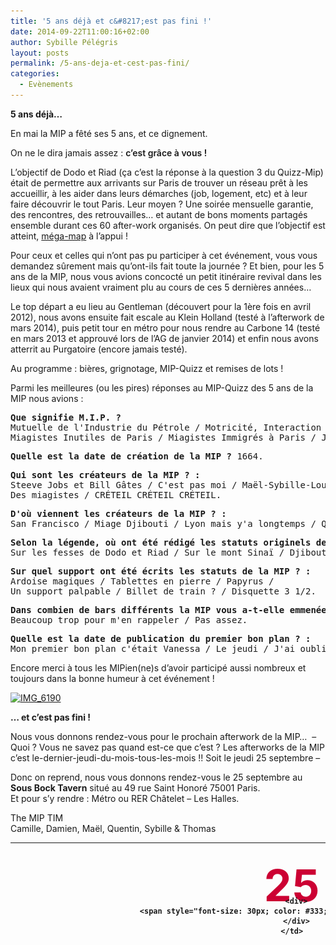 ```yaml
---
title: '5 ans déjà et c&#8217;est pas fini !'
date: 2014-09-22T11:00:16+02:00
author: Sybille Pélégris
layout: posts
permalink: /5-ans-deja-et-cest-pas-fini/
categories:
  - Evènements
---
```

**5 ans déjà&#8230;**

En mai la MIP a fêté ses 5 ans, et ce dignement.

On ne le dira jamais assez : <span style="font-weight: 600;">c&#8217;est grâce à vous !</span>

L&#8217;objectif de Dodo et Riad (ça c&#8217;est la réponse à la question 3 du Quizz-Mip) était de permettre aux arrivants sur Paris de trouver un réseau prêt à les accueillir, à les aider dans leurs démarches (job, logement, etc) et à leur faire découvrir le tout Paris. Leur moyen ? Une soirée mensuelle garantie, des rencontres, des retrouvailles&#8230; et autant de bons moments partagés ensemble durant ces 60 after-work organisés. On peut dire que l&#8217;objectif est atteint, [méga-map](/la-mega-map-de-la-mip/ "La MEGA-Map de la MIP !") à l&#8217;appui !

Pour ceux et celles qui n&#8217;ont pas pu participer à cet événement, vous vous demandez sûrement mais qu&#8217;ont-ils fait toute la journée ? Et bien, pour les 5 ans de la MIP, nous vous avions concocté un petit itinéraire revival dans les lieux qui nous avaient vraiment plu au cours de ces 5 dernières années&#8230;

Le top départ a eu lieu au Gentleman (découvert pour la 1ère fois en avril 2012), nous avons ensuite fait escale au Klein Holland (testé à l&#8217;afterwork de mars 2014), puis petit tour en métro pour nous rendre au Carbone 14 (testé en mars 2013 et approuvé lors de l&#8217;AG de janvier 2014) et enfin nous avons atterrit au Purgatoire (encore jamais testé).

Au programme : bières, grignotage, MIP-Quizz et remises de lots !

Parmi les meilleures (ou les pires) réponses au MIP-Quizz des 5 ans de la MIP nous avions :

<pre><strong>Que signifie M.I.P. ?</strong> 
Mutuelle de l'Industrie du Pétrole / Motricité, Interaction & Performance /
Miagistes Inutiles de Paris / Miagistes Immigrés à Paris / Je préférerais MIAGE IN PARIS.</pre>

<pre><strong>Quelle est la date de création de la MIP ?</strong> 1664.</pre>

<pre><strong>Qui sont les créateurs de la MIP ? :</strong> 
Steeve Jobs et Bill Gâtes / C'est pas moi / Maël-Sybille-Loulou-Enzy et les autres /
Des miagistes / CRÉTEIL CRÉTEIL CRÉTEIL.</pre>

<pre><strong>D'où viennent les créateurs de la MIP ? :</strong> 
San Francisco / Miage Djibouti / Lyon mais y'a longtemps / Quimper / Pas celle là.</pre>

<pre><strong>Selon la légende, où ont été rédigé les statuts originels de la MIP ? :</strong> 
Sur les fesses de Dodo et Riad / Sur le mont Sinaï / Djibouti / Dans les toilettes / DTC / En Mordor.</pre>

<pre><strong>Sur quel support ont été écrits les statuts de la MIP ? :</strong> 
Ardoise magiques / Tablettes en pierre / Papyrus /
Un support palpable / Billet de train ? / Disquette 3 1/2.</pre>

<pre><strong>Dans combien de bars différents la MIP vous a-t-elle emmenée ? :</strong> 
Beaucoup trop pour m'en rappeler / Pas assez.</pre>

<pre><strong>Quelle est la date de publication du premier bon plan ? :</strong> 
Mon premier bon plan c'était Vanessa / Le jeudi / J'ai oublié la date.</pre>

Encore merci à tous les MIPien(ne)s d&#8217;avoir participé aussi nombreux et toujours dans la bonne humeur à cet événement !

[<img class="size-medium wp-image-2757 aligncenter" src="/assets/uploads/2014/06/IMG_6190-300x200.jpg" alt="IMG_6190" width="300" height="200" srcset="/assets/uploads/2014/06/IMG_6190-300x200.jpg 300w, /assets/uploads/2014/06/IMG_6190-768x512.jpg 768w, /assets/uploads/2014/06/IMG_6190-1024x683.jpg 1024w" sizes="(max-width: 300px) 100vw, 300px" />](/assets/uploads/2014/06/IMG_6190.jpg)

**&#8230; et c&#8217;est pas fini !**

Nous vous donnons rendez-vous pour le prochain afterwork de la MIP&#8230;  &#8211; Quoi ? Vous ne savez pas quand est-ce que c&#8217;est ? Les afterworks de la MIP c&#8217;est le-dernier-jeudi-du-mois-tous-les-mois !! Soit le jeudi 25 septembre &#8211;

Donc on reprend, nous vous donnons rendez-vous le 25 septembre au **Sous Bock Tavern** situé au 49 rue Saint Honoré 75001 Paris.  
Et pour s&#8217;y rendre : Métro ou RER Châtelet &#8211; Les Halles.

The MIP TIM  
Camille, Damien, Maël, Quentin, Sybille & Thomas

<table style="height: 151px;" width="659">
  <tr>
    <td style="padding: 10px; width: 120px; font-weight: bold; vertical-align: middle; text-align: center;">
      <div style="height: 45px; font-size: 70px; color: #cc0033; margin-top: 15px;">
        25
      </div>
      
      <div>
        <span style="font-size: 30px; color: #333;">septembre</span><br /> 19h30
      </div>
    </td>
    
    <td style="padding: 0; width: 225px; font-weight: bold; font-size: 20px; vertical-align: middle;">
      <p style="text-align: center;">
        <a title="Sous Bock Tavern" href="https://www.google.fr/maps/place/Le+Sous+Bock/@48.860852,2.345139,17z/data=!3m1!4b1!4m2!3m1!1s0x0:0x71b9ca0cf8c56e91" target="_blank">Le Sous Bock Tavern<br /> 49 rue Saint Honoré<br /> 75001 Paris</a>
      </p>
    </td>
    
    <td style="padding: 0px; width: 200px; font-weight: bold; font-size: 20px; vertical-align: middle;">
      <img class="alignnone wp-image-269 size-full" title="m2" src="/assets/uploads/2010/10/m1.gif" alt="" width="21" height="21" /> <img class="alignnone wp-image-272 size-full" title="m5" src="/assets/uploads/2010/10/m4.gif" alt="" width="21" height="21" /> <img class="alignnone wp-image-275 size-full" title="m7" src="/assets/uploads/2010/10/m7.gif" alt="" width="21" height="21" /> <img class="alignnone wp-image-259 size-full" title="m7b" src="/assets/uploads/2010/10/m11.gif" alt="Ligne 11" width="21" height="21" /> <img class="alignnone size-full wp-image-283" src="/assets/uploads/2010/10/m14.gif" alt="m14" width="21" height="21" /> <img class="alignnone size-medium wp-image-2857" src="/assets/uploads/2014/09/Rer-a.png" alt="Rer-a" width="21" height="21" /> <img class="alignnone size-full wp-image-931" src="/assets/uploads/2012/04/rer_b-21.png" alt="rer_b-21" width="21" height="21" /> <img class="alignnone size-medium wp-image-2856" src="/assets/uploads/2014/09/d.png" alt="d" width="21" height="21" />Châtelet &#8211; Les Halles
    </td>
  </tr>
</table>
